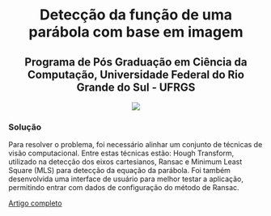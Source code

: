 <h1 align="center"> Detecção da função de uma parábola com base em imagem  </h1>

<h2 align="center"> Programa de Pós Graduação em Ciência da Computação, Universidade Federal do Rio Grande do Sul - UFRGS </h2>

<p align="center">
  <img src="https://www.inf.ufrgs.br/site/wp-content/uploads/2016/03/logoppgc-653x417.png">
</p>

<h3 align="left"> Solução </h3>

Para resolver o problema, foi necessário alinhar um conjunto de técnicas de visão
computacional. Entre estas técnicas estão: Hough Transform, utilizado na detecção dos
eixos cartesianos, Ransac e Minimum Least Square (MLS) para detecção da equação da
parábola. Foi também desenvolvida uma interface de usuário para melhor testar a
aplicação, permitindo entrar com dados de configuração do método de Ransac.

<a href="https://drive.google.com/file/d/16PaYuof6NBJQ0A0Y_DM52yd1snjA7GMt/view?usp=sharing">Artigo completo</a></p>
